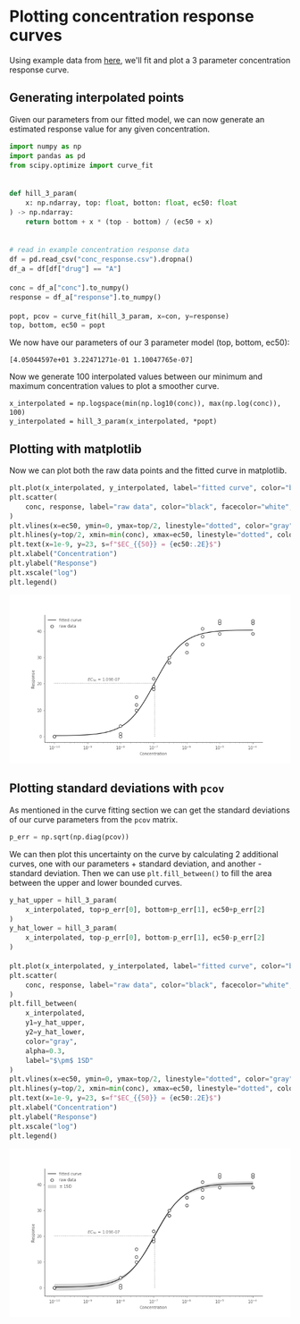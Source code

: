 # Plotting concentration response curves

Using example data from [here](https://gist.githubusercontent.com/Swarchal/f853a013cb5c055343b3c0efbf0b79ba/raw/8768cc544d80c0314ab710151b3d16a5801bb346/conc_response.csv), we'll fit and plot a 3 parameter concentration response curve.


## Generating interpolated points

Given our parameters from our fitted model, we can now generate an estimated response
value for any given concentration.


```python
import numpy as np
import pandas as pd
from scipy.optimize import curve_fit


def hill_3_param(
    x: np.ndarray, top: float, botton: float, ec50: float
) -> np.ndarray:
    return bottom + x * (top - bottom) / (ec50 + x)


# read in example concentration response data
df = pd.read_csv("conc_response.csv").dropna()
df_a = df[df["drug"] == "A"]

conc = df_a["conc"].to_numpy()
response = df_a["response"].to_numpy()

popt, pcov = curve_fit(hill_3_param, x=con, y=response)
top, bottom, ec50 = popt
```

We now have our parameters of our 3 parameter model (top, bottom, ec50):
```
[4.05044597e+01 3.22471271e-01 1.10047765e-07]
```


Now we generate 100 interpolated values between our minimum and maximum concentration
values to plot a smoother curve.

```
x_interpolated = np.logspace(min(np.log10(conc)), max(np.log(conc)), 100)
y_interpolated = hill_3_param(x_interpolated, *popt)
```


## Plotting with matplotlib

Now we can plot both the raw data points and the fitted curve in matplotlib.

```python
plt.plot(x_interpolated, y_interpolated, label="fitted curve", color="black")
plt.scatter(
    conc, response, label="raw data", color="black", facecolor="white", zorder=99
)
plt.vlines(x=ec50, ymin=0, ymax=top/2, linestyle="dotted", color="gray")
plt.hlines(y=top/2, xmin=min(conc), xmax=ec50, linestyle="dotted", color="gray")
plt.text(x=1e-9, y=23, s=f"$EC_{{50}} = {ec50:.2E}$")
plt.xlabel("Concentration")
plt.ylabel("Response")
plt.xscale("log")
plt.legend()
```

![conc response curve](../img/conc_response_3_param_single.png)


## Plotting standard deviations with `pcov`

As mentioned in the curve fitting section we can get the standard deviations of
our curve parameters from the `pcov` matrix.

```python
p_err = np.sqrt(np.diag(pcov))
```

We can then plot this uncertainty on the curve by calculating 2 additional curves,
one with our parameters + standard deviation, and another - standard deviation.
Then we can use `plt.fill_between()` to fill the area between the upper and lower
bounded curves.

```python
y_hat_upper = hill_3_param(
    x_interpolated, top+p_err[0], bottom+p_err[1], ec50+p_err[2]
)
y_hat_lower = hill_3_param(
    x_interpolated, top-p_err[0], bottom-p_err[1], ec50-p_err[2]
)

plt.plot(x_interpolated, y_interpolated, label="fitted curve", color="black")
plt.scatter(
    conc, response, label="raw data", color="black", facecolor="white", zorder=99
)
plt.fill_between(
    x_interpolated,
    y1=y_hat_upper,
    y2=y_hat_lower,
    color="gray",
    alpha=0.3,
    label="$\pm$ 1SD"
)
plt.vlines(x=ec50, ymin=0, ymax=top/2, linestyle="dotted", color="gray")
plt.hlines(y=top/2, xmin=min(conc), xmax=ec50, linestyle="dotted", color="gray")
plt.text(x=1e-9, y=23, s=f"$EC_{{50}} = {ec50:.2E}$")
plt.xlabel("Concentration")
plt.ylabel("Response")
plt.xscale("log")
plt.legend()
```

![conc response with undertainty bands](../img/conc_response_3_param_sd_bands.png)
